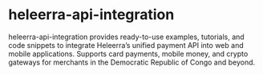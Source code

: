 # heleerra-api-integration
heleerra-api-integration provides ready-to-use examples, tutorials, and code snippets to integrate Heleerra’s unified payment API into web and mobile applications. Supports card payments, mobile money, and crypto gateways for merchants in the Democratic Republic of Congo and beyond.
